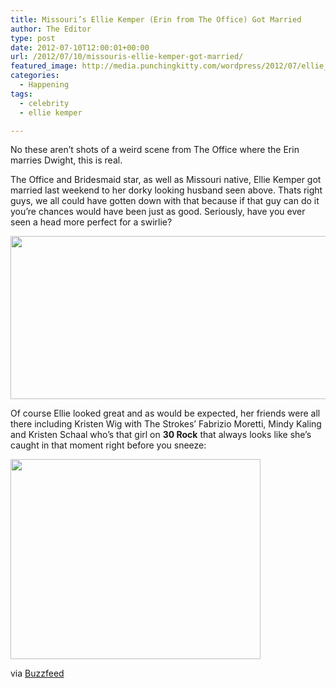 ```yaml
---
title: Missouri’s Ellie Kemper (Erin from The Office) Got Married
author: The Editor
type: post
date: 2012-07-10T12:00:01+00:00
url: /2012/07/10/missouris-ellie-kemper-got-married/
featured_image: http://media.punchingkitty.com/wordpress/2012/07/ellie_kemper.jpeg
categories:
  - Happening
tags:
  - celebrity
  - ellie kemper

---
```

No these aren&#8217;t shots of a weird scene from The Office where the Erin marries Dwight, this is real.

The Office and Bridesmaid star, as well as Missouri native, Ellie Kemper got married last weekend to her dorky looking husband seen above. Thats right guys, we all could have gotten down with that because if that guy can do it you&#8217;re chances would have been just as good. Seriously, have you ever seen a head more perfect for a swirlie?

[<img class="aligncenter size-full wp-image-14097" title="ellie_kemper_2" src="http://media.punchingkitty.com/wordpress/2012/07/ellie_kemper_2.jpeg" alt="" width="598" height="261" />][1]

Of course Ellie looked great and as would be expected, her friends were all there including Kristen Wig with The Strokes&#8217; Fabrizio Moretti, Mindy Kaling and Kristen Schaal who&#8217;s that girl on **30 Rock** that always looks like she&#8217;s caught in that moment right before you sneeze:

[<img class="aligncenter size-full wp-image-14093" title="Kristen-Schaal1" src="http://media.punchingkitty.com/wordpress/2012/07/Kristen-Schaal1.jpeg" alt="" width="400" height="320" />][2]

via <a href="http://www.buzzfeed.com/lyapalater/ellie-kemper-got-married-and-her-funny-lady-friend" target="_blank">Buzzfeed</a>

 [1]: http://media.punchingkitty.com/wordpress/2012/07/ellie_kemper_2.jpeg
 [2]: http://media.punchingkitty.com/wordpress/2012/07/Kristen-Schaal1.jpeg